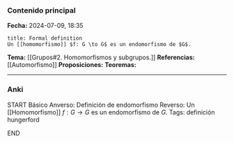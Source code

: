 ### Contenido principal

**Fecha:** 2024-07-09, 18:35

```ad-formal
title: Formal definition
Un [[homomorfismo]] $f: G \to G$ es un endomorfismo de $G$.
```

**Tema:** [[Grupos#2. Homomorfismos y subgrupos.]]
**Referencias:** [[Automorfismo]]
**Proposiciones:**
**Teoremas:**

---
### Anki

START
Básico
Anverso: Definición de endomorfismo
Reverso: Un [[Homomorfismo]] $f: G \to G$ es un endomorfismo de $G$.
Tags: definición hungerford
<!--ID: 1721211803041-->
END